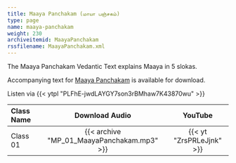 ```yaml
---
title: Maaya Panchakam (மாயா பஞ்சகம்)
type: page
name: maaya-panchakam
weight: 230
archiveitemid: MaayaPanchakam
rssfilename: MaayaPanchakam.xml
---
```


The Maaya Panchakam Vedantic Text explains Maaya in 5 slokas.

Accompanying text for [Maaya Panchakam](https://archive.org/download/VedanticTexts/Maaya_Panchakam.pdf) is available for download.

Listen via {{< ytpl "PLFhE-jwdLAYGY7son3rBMhaw7K43870wu" >}}

Class Name | Download Audio | YouTube
:---|:---:|:---:
Class 01 | {{< archive "MP_01_MaayaPanchakam.mp3" >}} | {{< yt "ZrsPRLeJjnk" >}}
